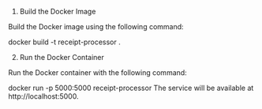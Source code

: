 1. Build the Docker Image

Build the Docker image using the following command:

docker build -t receipt-processor .

2. Run the Docker Container

Run the Docker container with the following command:

docker run -p 5000:5000 receipt-processor
The service will be available at http://localhost:5000.


